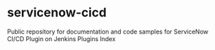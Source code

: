 # servicenow-cicd
Public repository for documentation and code samples for ServiceNow CI/CD Plugin on Jenkins Plugins Index
